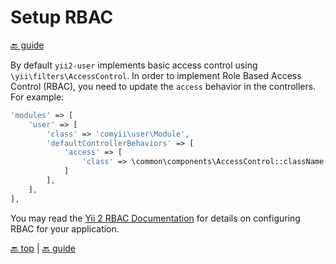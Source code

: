Setup RBAC
==========

[:back: guide](index.md#advanced-customization)

By default `yii2-user` implements basic access control using `\yii\filters\AccessControl`. In order to implement Role Based Access Control (RBAC), you need to update the `access` behavior in the controllers. For example:

```php
'modules' => [
    'user' => [
        'class' => 'comyii\user\Module',
        'defaultControllerBehaviors' => [
            'access' => [
                'class' => \common\components\AccessControl::className(),
            ]
        ],
    ],
],
```

You may read the [Yii 2 RBAC Documentation](http://www.yiiframework.com/doc-2.0/guide-security-authorization.html#rbac) for details on configuring RBAC for your application. 

[:back: top](#setup-rbac) | [:back: guide](index.md#advanced-customization)
